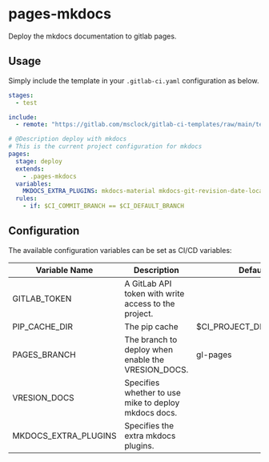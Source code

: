 # pages-mkdocs

Deploy the mkdocs documentation to gitlab pages.

## Usage

Simply include the template in your `.gitlab-ci.yaml` configuration as below.

```yaml
stages:
  - test

include:
  - remote: "https://gitlab.com/msclock/gitlab-ci-templates/raw/main/templates/common.yml"

# @Description deploy with mkdocs
# This is the current project configuration for mkdocs
pages:
  stage: deploy
  extends:
    - .pages-mkdocs
  variables:
    MKDOCS_EXTRA_PLUGINS: mkdocs-material mkdocs-git-revision-date-localized-plugin
  rules:
    - if: $CI_COMMIT_BRANCH == $CI_DEFAULT_BRANCH
```

## Configuration

The available configuration variables can be set as CI/CD variables:

| Variable Name        | Description                                          | Default                    |
|----------------------|------------------------------------------------------|----------------------------|
| GITLAB_TOKEN         | A GitLab API token with write access to the project. |                            |
| PIP_CACHE_DIR        | The pip cache                                        | $CI_PROJECT_DIR/.cache/pip |
| PAGES_BRANCH         | The branch to deploy when enable the VRESION_DOCS.   | gl-pages                   |
| VRESION_DOCS         | Specifies whether to use mike to deploy mkdocs docs. |                            |
| MKDOCS_EXTRA_PLUGINS | Specifies the extra mkdocs plugins.                  |                            |
